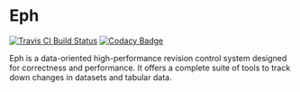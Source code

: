 
# Eph
[![Travis CI Build Status](https://api.travis-ci.org/uddp/eph.svg?branch=master)](https://travis-ci.org/github/uddp/eph) [![Codacy Badge](https://api.codacy.com/project/badge/Grade/2cda91ecbd1f456e8b8d5d9b18b0710a)](https://app.codacy.com/gh/uddp/eph?utm_source=github.com&utm_medium=referral&utm_content=uddp/eph&utm_campaign=Badge_Grade_Dashboard)

Eph is a data-oriented high-performance revision control system designed for correctness and performance. It offers a complete suite of tools to track down changes in datasets and tabular data.
